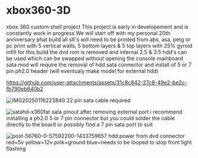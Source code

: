 # xbox360-3D
xbox 360 custom shell project 
This project is early in developement and is constantly work in progress
We will start off with my personal 20th anniversary phat build
all stl's will need to be printed from abs, asa, petg or pc
print with 5 vertical walls, 5 bottom layers & 5 top layers with 25% gyroid infill
for this build the dvd rom is removed and internal 2.5 & 3.5 hdd's can be used which can be swapped without opening the console
mainboard sata mod will require the removal of hdd sata connector and install of 5 or 7 pin ph2.0 header (will eventualy make model for external hdd)



https://github.com/user-attachments/assets/31c8c842-27c8-49e2-be2c-fb790eb840b2



![IMG20250116223840](https://github.com/user-attachments/assets/001b1dce-a42a-47b3-84c2-6d3ea470bab9)
22 pin sata cable required

![satahd-x360fat](https://github.com/user-attachments/assets/b3865195-36cf-4053-bc72-b2a6677b1389)
sata pinout after removing external port i recommend installing a ph2.0 5 or 7 pin connector but you could solder
the cable directly to the board or possibly find a 7 pin sata port to suit

![post-56760-0-57592200-1433759657](https://github.com/user-attachments/assets/b436fb64-1845-428e-bc22-1619e0627bfc)
hdd power from dvd connector red=5v yellow=12v pink=ground blue=needs to be looped to stop front light flashing

